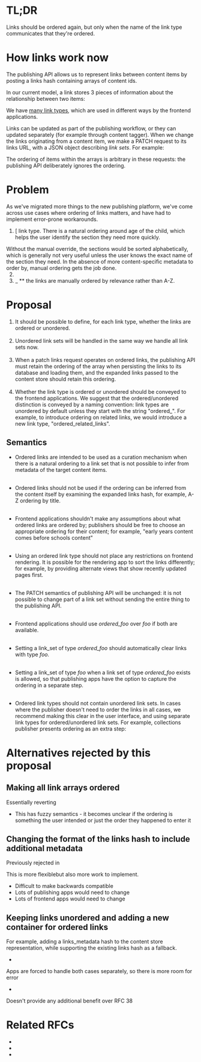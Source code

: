 # TL;DR

Links should be ordered again, but only when the name of the link type communicates that they're ordered.

# How links work now

The publishing API allows us to represent links between content items by posting a links hash containing arrays of content ids.

In our current model, a link stores 3 pieces of information about the relationship between two items:

We have [many link types](https://gist.github.com/MatMoore/e047a2807807c960e1f7c5fc3a7e34e3), which are used in different ways by the frontend applications.

Links can be updated as part of the publishing workflow, or they can updated separately (for example through content tagger). When we change the links originating from a content item, we make a PATCH request to its links URL, with a JSON object describing&nbsp;_link sets_.&nbsp;For example:

The ordering of items within the arrays is arbitrary in these requests: the publishing API deliberately ignores the ordering.

# Problem

As we've migrated more things to the new publishing platform, we've come across use cases where ordering of links matters, and have had to implement error-prone workarounds.

1. [ link type. There is a natural ordering around age of the child, which helps the user identify the section they need more quickly.  
  
Without the manual override, the sections would be sorted alphabetically, which is generally not very useful unless the user knows the exact name of the section they need. In the absence of more content-specific metadata to order by, manual ordering gets the job done.  
&nbsp;
2. &nbsp;  
&nbsp;
3. _ **&nbsp;the links are manually ordered by relevance rather than A-Z.

# Proposal&nbsp;

1. It should be possible to define, for each link type, whether the links are ordered or unordered.  
&nbsp;
2. Unordered link sets will be handled in the same way we handle all link sets now.  
&nbsp;
3. When a patch links request operates on ordered links, the publishing API must retain the ordering of the array when persisting the links to its database and loading them, and the expanded links passed to the content store should retain this ordering.  
&nbsp;
4. Whether the link type is ordered or unordered should be conveyed to the frontend applications. We suggest that the ordered/unordered distinction is conveyed by a naming convention: link types are unordered by default unless they start with the string "ordered\_". For example, to introduce ordering on related links, we would introduce a new link type, "ordered\_related\_links".

## Semantics

- Ordered links are intended to be used as a curation mechanism when there is a natural ordering to a link set that is not possible to infer from metadata of the target content items.  
&nbsp;
- Ordered links should not be used if the ordering can be inferred from the content itself by examining the expanded links hash, for example, A-Z ordering by title.  
&nbsp;
- Frontend applications shouldn't make any assumptions about what ordered links are ordered by; publishers should be free to choose an appropriate ordering for their content; for example, "early years content comes before schools content"  
&nbsp;
- Using an ordered link type should not place any restrictions on frontend rendering. It is possible for the rendering app to sort the links differently; for example, by providing alternate views that show recently updated pages first.  
&nbsp;
- The PATCH semantics of publishing API will be unchanged: it is not possible to change part of a link set without sending the entire thing to the publishing API.  
&nbsp;
- Frontend applications should use _ordered\_foo_ over&nbsp;_foo_ if both are available.&nbsp;  
&nbsp;
- Setting a link\_set of type&nbsp;_ordered\_foo_&nbsp;should automatically clear links with type&nbsp;_foo.  
&nbsp;_  
- Setting a link\_set of type&nbsp;_foo_ when a link set of type&nbsp;_ordered\_foo_ exists is allowed, so that publishing apps have the option to capture the ordering in a separate step.  
&nbsp;

- Ordered link types should not contain unordered link sets. In cases where the publisher doesn't need to order the links in all cases, we recommend making this clear in the user interface, and using separate link types for ordered/unordered link sets. For example, collections publisher presents ordering as an extra step:

# Alternatives rejected by this proposal

## Making all link arrays ordered

Essentially reverting&nbsp;

- This has fuzzy semantics - it becomes unclear if the ordering is something the user intended or just the order they happened to enter it

## Changing the format of the links hash to include additional metadata

Previously rejected in&nbsp;

This is more flexiblebut also more work to implement.&nbsp;

- Difficult to make backwards compatible
- Lots of publishing apps would need to change
- Lots of frontend apps would need to change

## Keeping links unordered and adding a new container for ordered links

For example, adding a links\_metadata hash to the content store representation, while supporting the existing links hash as a fallback.

- 

Apps are forced to handle both cases separately, so there is more room for error

- 

Doesn't provide any additional benefit over RFC 38

# Related RFCs

- 
- 
- 

